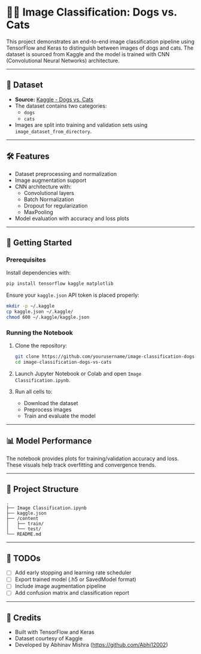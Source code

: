 
# 🐶🐱 Image Classification: Dogs vs. Cats

This project demonstrates an end-to-end image classification pipeline using TensorFlow and Keras to distinguish between images of dogs and cats. The dataset is sourced from Kaggle and the model is trained with CNN (Convolutional Neural Networks) architecture.

---

## 📂 Dataset

- **Source:** [Kaggle - Dogs vs. Cats](https://www.kaggle.com/salader/dogs-vs-cats)
- The dataset contains two categories:
  - `dogs`
  - `cats`
- Images are split into training and validation sets using `image_dataset_from_directory`.

---

## 🛠️ Features

- Dataset preprocessing and normalization
- Image augmentation support
- CNN architecture with:
  - Convolutional layers
  - Batch Normalization
  - Dropout for regularization
  - MaxPooling
- Model evaluation with accuracy and loss plots

---

## 🚀 Getting Started

### Prerequisites

Install dependencies with:

```bash
pip install tensorflow kaggle matplotlib
```

Ensure your `kaggle.json` API token is placed properly:

```bash
mkdir -p ~/.kaggle
cp kaggle.json ~/.kaggle/
chmod 600 ~/.kaggle/kaggle.json
```

### Running the Notebook

1. Clone the repository:
   ```bash
   git clone https://github.com/yourusername/image-classification-dogs-vs-cats.git
   cd image-classification-dogs-vs-cats
   ```

2. Launch Jupyter Notebook or Colab and open `Image Classification.ipynb`.

3. Run all cells to:
   - Download the dataset
   - Preprocess images
   - Train and evaluate the model

---

## 📊 Model Performance

The notebook provides plots for training/validation accuracy and loss. These visuals help track overfitting and convergence trends.

---

## 📁 Project Structure

```
.
├── Image Classification.ipynb
├── kaggle.json
├── /content
│   ├── train/
│   └── test/
└── README.md
```

---

## 📌 TODOs

- [ ] Add early stopping and learning rate scheduler
- [ ] Export trained model (.h5 or SavedModel format)
- [ ] Include image augmentation pipeline
- [ ] Add confusion matrix and classification report

---

## 🧠 Credits

- Built with TensorFlow and Keras
- Dataset courtesy of Kaggle
- Developed by Abhinav Mishra (https://github.com/Abhi12002)
